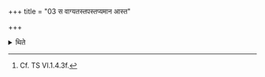 +++
title = "03 स वाग्यतस्तपस्तप्यमान आस्त"

+++

<details><summary>थिते</summary>

3. He (the sacrificer) restrained in speech remains practicing penance upto the rise of a constellation.[^1]  


[^1]: Cf. TS VI.1.4.3f.
</details>
